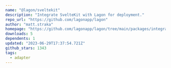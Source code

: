 ```yaml
---
name: "@lagon/sveltekit"
description: "Integrate SvelteKit with Lagon for deployment."
repo_url: "https://github.com/lagonapp/lagon"
author: "matt.straka"
homepage: "https://github.com/lagonapp/lagon/tree/main/packages/integrations/sveltekit"
downloads: 5
dependents: 1
updated: "2023-06-29T17:37:54.721Z"
github_stars: 1343
tags: 
  - adapter
---
```

